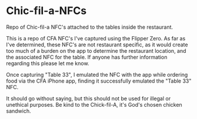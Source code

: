 # Chic-fil-a-NFCs
Repo of Chic-fil-a NFC's attached to the tables inside the restaurant.

This is a repo of CFA NFC's I've captured using the Flipper Zero. As far as I've determined, these NFC's are not restaurant specific, as it would create too much of a burden on the app to determine the restaurant location, and the associated NFC for the table. If anyone has further information regarding this please let me know. 

Once capturing "Table 33", I emulated the NFC with the app while ordering food via the CFA iPhone app, finding it successfully emulated the "Table 33" NFC. 

It should go without saying, but this should not be used for illegal or unethical purposes. Be kind to the Chick-fil-A, it's God's chosen chicken sandwich. 
